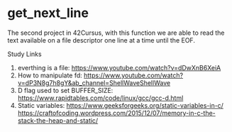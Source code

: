 # get_next_line
The second project in 42Cursus, with this function we are able to read the text available on a file descriptor one line at a time until the EOF.

Study Links
1. everthing is a file: https://www.youtube.com/watch?v=dDwXnB6XeiA
2. How to manipulate fd: https://www.youtube.com/watch?v=dP3N8g7h8gY&ab_channel=ShellWaveShellWave
3. D flag used to set BUFFER_SIZE: https://www.rapidtables.com/code/linux/gcc/gcc-d.html
4. Static variables:   https://www.geeksforgeeks.org/static-variables-in-c/ 
                       https://craftofcoding.wordpress.com/2015/12/07/memory-in-c-the-stack-the-heap-and-static/
